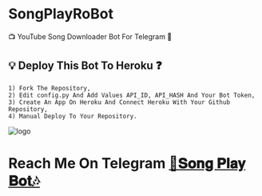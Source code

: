 # SongPlayRoBot
📺 YouTube Song Downloader Bot For Telegram 🔮

## 💡 Deploy This Bot To Heroku ❓️
```
1) Fork The Repository,
2) Edit config.py And Add Values API_ID, API_HASH And Your Bot Token,
3) Create An App On Heroku And Connect Heroku With Your Github Repository, 
4) Manual Deploy To Your Repository. 
```
![logo](https://telegra.ph/file/9d337b3414bbf8e39ba79.jpg)
# Reach Me On Telegram [🎸𝐒𝐨𝐧𝐠 𝐏𝐥𝐚𝐲 𝐁𝐨𝐭🎶](https:t.me/SongPlayRoBot)
